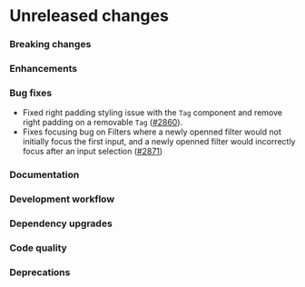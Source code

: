 # Unreleased changes

### Breaking changes

### Enhancements

### Bug fixes

- Fixed right padding styling issue with the `Tag` component and remove right padding on a removable `Tag` ([#2860](https://github.com/Shopify/polaris-react/pull/2860)).
- Fixes focusing bug on Filters where a newly openned filter would not initially focus the first input, and a newly openned filter would incorrectly focus after an input selection ([#2871](https://github.com/Shopify/polaris-react/pull/2871))

### Documentation

### Development workflow

### Dependency upgrades

### Code quality

### Deprecations

